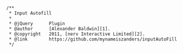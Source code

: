 ﻿	/**
	 * Input Autofill
	 *
	 * @jQuery		Plugin
	 * @author		[Alexander Baldwin][1].
	 * @copyright	2011, [nerv Interactive Limited][2].
	 * @link		https://github.com/mynameiszanders/inputAutoFill
	 */

[1]: http://mynameiszanders.github.com/ "Alexander Baldwin"
[2]: http://nerv.co.uk "nerv Interactive: Digital Agency"

